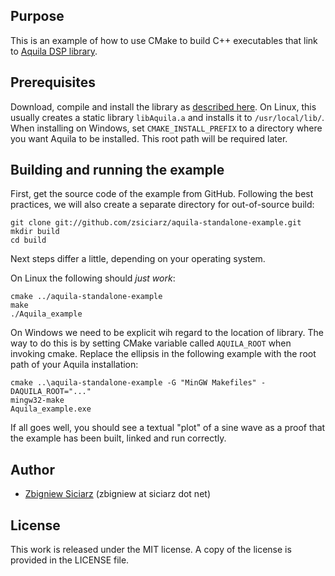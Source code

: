 Purpose
-------

This is an example of how to use CMake to build C++ executables
that link to [Aquila DSP library](http://aquila-dsp.org/).

Prerequisites
-------------

Download, compile and install the library as
[described here](http://aquila-dsp.org/download/). On Linux, this usually
creates a static library `libAquila.a` and installs it to `/usr/local/lib/`.
When installing on Windows, set `CMAKE_INSTALL_PREFIX` to a directory where
you want Aquila to be installed. This root path will be required later.

Building and running the example
--------------------------------

First, get the source code of the example from GitHub. Following the best
practices, we will also create a separate directory for out-of-source build:

    git clone git://github.com/zsiciarz/aquila-standalone-example.git
    mkdir build
    cd build

Next steps differ a little, depending on your operating system.

On Linux the following should *just work*:

    cmake ../aquila-standalone-example
    make
    ./Aquila_example

On Windows we need to be explicit wih regard to the location of library.
The way to do this is by setting CMake variable called `AQUILA_ROOT` when
invoking cmake. Replace the ellipsis in the following example with the root
path of your Aquila installation:

    cmake ..\aquila-standalone-example -G "MinGW Makefiles" -DAQUILA_ROOT="..."
    mingw32-make
    Aquila_example.exe

If all goes well, you should see a textual "plot" of a sine wave as a proof
that the example has been built, linked and run correctly.

Author
------

 * [Zbigniew Siciarz](http://siciarz.net) (zbigniew at siciarz dot net)

License
-------

This work is released under the MIT license. A copy of the license is provided in the LICENSE file.

